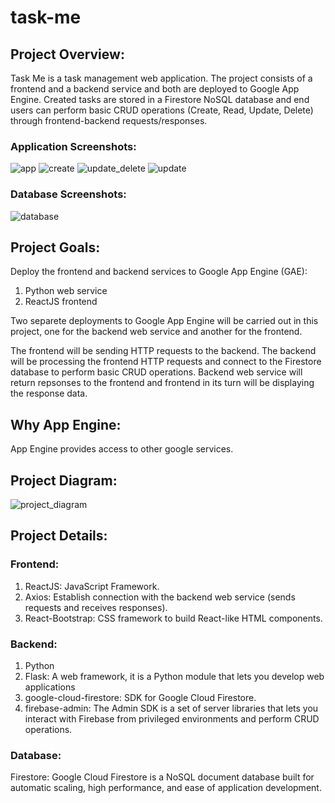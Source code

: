 # task-me
## Project Overview:
Task Me is a task management web application. The project consists of a frontend and a backend service and both are deployed to Google App Engine. Created tasks are stored in a Firestore NoSQL database and end users can perform basic CRUD operations (Create, Read, Update, Delete) through frontend-backend requests/responses.

### Application Screenshots:
![app](https://screenshots-bucket-38293.s3.amazonaws.com/app.png)
![create](https://screenshots-bucket-38293.s3.amazonaws.com/create.png)
![update_delete](https://screenshots-bucket-38293.s3.amazonaws.com/update_delete.png)
![update](https://screenshots-bucket-38293.s3.amazonaws.com/update.png)

### Database Screenshots:
![database](https://screenshots-bucket-38293.s3.amazonaws.com/database.png)

## Project Goals: 
Deploy the frontend and backend services to Google App Engine (GAE):
1. Python web service
2. ReactJS frontend

Two separete deployments to Google App Engine will be carried out in this project, one for the backend web service and another for the frontend.

The frontend will be sending HTTP requests to the backend. The backend will be processing the frontend HTTP requests and connect to the Firestore database to perform basic CRUD operations. Backend web service will return repsonses to the frontend and frontend in its turn will be displaying the response data.

## Why App Engine:
App Engine provides access to other google services.

## Project Diagram:
![project_diagram](https://screenshots-bucket-38293.s3.amazonaws.com/diagram.png)

## Project Details:
### Frontend:
1. ReactJS: JavaScript Framework.
2. Axios: Establish connection with the backend web service (sends requests and receives responses).
3. React-Bootstrap: CSS framework to build React-like HTML components.

### Backend:
1. Python
2. Flask: A web framework, it is a Python module that lets you develop web applications
3. google-cloud-firestore: SDK for Google Cloud Firestore.
4. firebase-admin: The Admin SDK is a set of server libraries that lets you interact with Firebase from privileged environments and perform CRUD operations.

### Database:
Firestore: Google Cloud Firestore is a NoSQL document database built for automatic scaling, high performance, and ease of application development.

